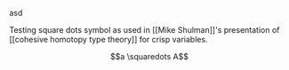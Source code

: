 asd

Testing square dots symbol as used in [[Mike Shulman]]'s presentation of [[cohesive homotopy type theory]] for crisp variables. 

$$a \squaredots A$$